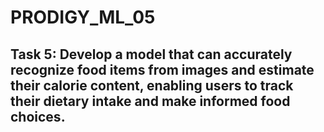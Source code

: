 # PRODIGY_ML_05

## Task 5: Develop a model that can accurately recognize food items from images and estimate their calorie content, enabling users to track their dietary intake and make informed food choices.
